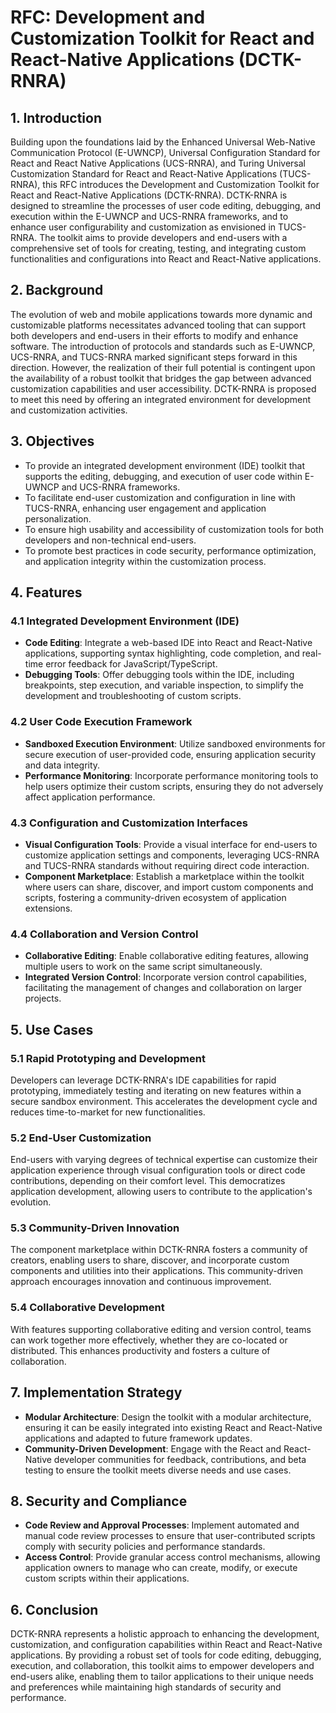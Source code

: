 # RFC: Development and Customization Toolkit for React and React-Native Applications (DCTK-RNRA)

## 1. Introduction

Building upon the foundations laid by the Enhanced Universal Web-Native Communication Protocol (E-UWNCP), Universal Configuration Standard for React and React Native Applications (UCS-RNRA), and Turing Universal Customization Standard for React and React-Native Applications (TUCS-RNRA), this RFC introduces the Development and Customization Toolkit for React and React-Native Applications (DCTK-RNRA). DCTK-RNRA is designed to streamline the processes of user code editing, debugging, and execution within the E-UWNCP and UCS-RNRA frameworks, and to enhance user configurability and customization as envisioned in TUCS-RNRA. The toolkit aims to provide developers and end-users with a comprehensive set of tools for creating, testing, and integrating custom functionalities and configurations into React and React-Native applications.

## 2. Background

The evolution of web and mobile applications towards more dynamic and customizable platforms necessitates advanced tooling that can support both developers and end-users in their efforts to modify and enhance software. The introduction of protocols and standards such as E-UWNCP, UCS-RNRA, and TUCS-RNRA marked significant steps forward in this direction. However, the realization of their full potential is contingent upon the availability of a robust toolkit that bridges the gap between advanced customization capabilities and user accessibility. DCTK-RNRA is proposed to meet this need by offering an integrated environment for development and customization activities.

## 3. Objectives

- To provide an integrated development environment (IDE) toolkit that supports the editing, debugging, and execution of user code within E-UWNCP and UCS-RNRA frameworks.
- To facilitate end-user customization and configuration in line with TUCS-RNRA, enhancing user engagement and application personalization.
- To ensure high usability and accessibility of customization tools for both developers and non-technical end-users.
- To promote best practices in code security, performance optimization, and application integrity within the customization process.

## 4. Features

### 4.1 Integrated Development Environment (IDE)

- **Code Editing**: Integrate a web-based IDE into React and React-Native applications, supporting syntax highlighting, code completion, and real-time error feedback for JavaScript/TypeScript.
- **Debugging Tools**: Offer debugging tools within the IDE, including breakpoints, step execution, and variable inspection, to simplify the development and troubleshooting of custom scripts.

### 4.2 User Code Execution Framework

- **Sandboxed Execution Environment**: Utilize sandboxed environments for secure execution of user-provided code, ensuring application security and data integrity.
- **Performance Monitoring**: Incorporate performance monitoring tools to help users optimize their custom scripts, ensuring they do not adversely affect application performance.

### 4.3 Configuration and Customization Interfaces

- **Visual Configuration Tools**: Provide a visual interface for end-users to customize application settings and components, leveraging UCS-RNRA and TUCS-RNRA standards without requiring direct code interaction.
- **Component Marketplace**: Establish a marketplace within the toolkit where users can share, discover, and import custom components and scripts, fostering a community-driven ecosystem of application extensions.

### 4.4 Collaboration and Version Control

- **Collaborative Editing**: Enable collaborative editing features, allowing multiple users to work on the same script simultaneously.
- **Integrated Version Control**: Incorporate version control capabilities, facilitating the management of changes and collaboration on larger projects.

## 5. Use Cases

### 5.1 Rapid Prototyping and Development

Developers can leverage DCTK-RNRA's IDE capabilities for rapid prototyping, immediately testing and iterating on new features within a secure sandbox environment. This accelerates the development cycle and reduces time-to-market for new functionalities.

### 5.2 End-User Customization

End-users with varying degrees of technical expertise can customize their application experience through visual configuration tools or direct code contributions, depending on their comfort level. This democratizes application development, allowing users to contribute to the application's evolution.

### 5.3 Community-Driven Innovation

The component marketplace within DCTK-RNRA fosters a community of creators, enabling users to share, discover, and incorporate custom components and utilities into their applications. This community-driven approach encourages innovation and continuous improvement.

### 5.4 Collaborative Development

With features supporting collaborative editing and version control, teams can work together more effectively, whether they are co-located or distributed. This enhances productivity and fosters a culture of collaboration.

## 7. Implementation Strategy

- **Modular Architecture**: Design the toolkit with a modular architecture, ensuring it can be easily integrated into existing React and React-Native applications and adapted to future framework updates.
- **Community-Driven Development**: Engage with the React and React-Native developer communities for feedback, contributions, and beta testing to ensure the toolkit meets diverse needs and use cases.

## 8. Security and Compliance

- **Code Review and Approval Processes**: Implement automated and manual code review processes to ensure that user-contributed scripts comply with security policies and performance standards.
- **Access Control**: Provide granular access control mechanisms, allowing application owners to manage who can create, modify, or execute custom scripts within their applications.

## 6. Conclusion

DCTK-RNRA represents a holistic approach to enhancing the development, customization, and configuration capabilities within React and React-Native applications. By providing a robust set of tools for code editing, debugging, execution, and collaboration, this toolkit aims to empower developers and end-users alike, enabling them to tailor applications to their unique needs and preferences while maintaining high standards of security and performance.